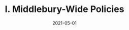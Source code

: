 ---
slug: "/pages/iv.-policies-for-the-institute/b.-policies-governing-student-conduct-and-student-organizations/a.-general"
date: "2021-05-01"
title: "I. Middlebury-Wide Policies"
---